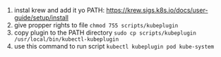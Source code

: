 1. instal krew and add it yo PATH: https://krew.sigs.k8s.io/docs/user-guide/setup/install
2. give propper rights to file `chmod 755 scripts/kubeplugin`
3. copy plugin to the PATH directory `sudo cp scripts/kubeplugin /usr/local/bin/kubectl-kubeplugin`
4. use this command to run script `kubectl kubeplugin pod kube-system`